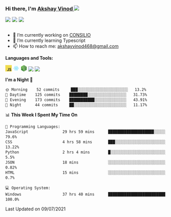 ### Hi there, I'm [Akshay Vinod ](https://akshayvinod.live)<img src="https://media.giphy.com/media/hvRJCLFzcasrR4ia7z/giphy.gif" width="25px"></a>
<a href="https://www.linkedin.com/in/akshay-vinod/">
  <img align="left"  width="21px" src="https://img.icons8.com/fluent/48/000000/linkedin.png"/>
</a>
<a href="https://twitter.com/_akshay_vinod">
  <img align="left"  width="21px" src="https://img.icons8.com/fluent/48/000000/twitter.png"/>
</a>
<a href="https://discord.gg/bQYHPV93MD">
  <img align="left" width="21px" src="https://img.icons8.com/fluent/48/000000/discord-new-logo.png" />
</a>

<br />
<br />

- 🔭 I’m currently working on [CONSILIO](https://akshay-vinod.github.io/CONSILIO/)<!-- <img align="center" width="20" src="https://i.ibb.co/Wxsn61G/logo.png" /> -->
- 🌱 I’m currently learning Typescript
- 📫 How to reach me: akshayvinod468@gmail.com


**Languages and Tools:**  

<code><img height="20" src="https://raw.githubusercontent.com/github/explore/80688e429a7d4ef2fca1e82350fe8e3517d3494d/topics/javascript/javascript.png"></code>
<code><img height="20" src="https://raw.githubusercontent.com/github/explore/80688e429a7d4ef2fca1e82350fe8e3517d3494d/topics/react/react.png"></code>
<code><img height="20" src="https://raw.githubusercontent.com/github/explore/80688e429a7d4ef2fca1e82350fe8e3517d3494d/topics/nodejs/nodejs.png"></code>
<code><img height="20" src="https://img.icons8.com/color/48/000000/figma.png"/></code>
<code><img height="20" src="https://img.icons8.com/color/50/000000/python.png"/></code>

<!--START_SECTION:waka-->
**I'm a Night 🦉** 

```text
🌞 Morning    52 commits     ███░░░░░░░░░░░░░░░░░░░░░░   13.2% 
🌆 Daytime    125 commits    ████████░░░░░░░░░░░░░░░░░   31.73% 
🌃 Evening    173 commits    ███████████░░░░░░░░░░░░░░   43.91% 
🌙 Night      44 commits     ██░░░░░░░░░░░░░░░░░░░░░░░   11.17%

```


📊 **This Week I Spent My Time On** 

```text
💬 Programming Languages: 
JavaScript               29 hrs 59 mins      ████████████████████░░░░░   79.6% 
CSS                      4 hrs 58 mins       ███░░░░░░░░░░░░░░░░░░░░░░   13.22% 
Python                   2 hrs 4 mins        █░░░░░░░░░░░░░░░░░░░░░░░░   5.5% 
JSON                     18 mins             ░░░░░░░░░░░░░░░░░░░░░░░░░   0.82% 
HTML                     15 mins             ░░░░░░░░░░░░░░░░░░░░░░░░░   0.7%

💻 Operating System: 
Windows                  37 hrs 40 mins      █████████████████████████   100.0%

```


 Last Updated on 09/07/2021
<!--END_SECTION:waka-->
